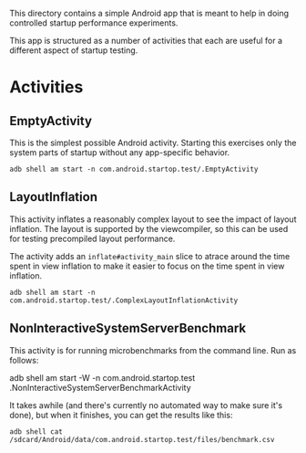 This directory contains a simple Android app that is meant to help in doing
controlled startup performance experiments.

This app is structured as a number of activities that each are useful for a
different aspect of startup testing.

# Activities

## EmptyActivity

This is the simplest possible Android activity. Starting this exercises only the
system parts of startup without any app-specific behavior.

    adb shell am start -n com.android.startop.test/.EmptyActivity

## LayoutInflation

This activity inflates a reasonably complex layout to see the impact of layout
inflation. The layout is supported by the viewcompiler, so this can be used for
testing precompiled layout performance.

The activity adds an `inflate#activity_main` slice to atrace around the time
spent in view inflation to make it easier to focus on the time spent in view
inflation.

    adb shell am start -n com.android.startop.test/.ComplexLayoutInflationActivity

## NonInteractiveSystemServerBenchmark

This activity is for running microbenchmarks from the command line. Run as follows:

   adb shell am start -W -n com.android.startop.test .NonInteractiveSystemServerBenchmarkActivity

It takes awhile (and there's currently no automated way to make sure it's done),
but when it finishes, you can get the results like this:

    adb shell cat /sdcard/Android/data/com.android.startop.test/files/benchmark.csv
